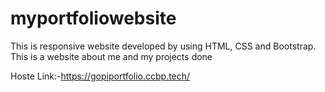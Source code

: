 # myportfoliowebsite
This is responsive website developed by using HTML, CSS and Bootstrap. This is a website about me and my projects done

Hoste Link:-https://gopiportfolio.ccbp.tech/
